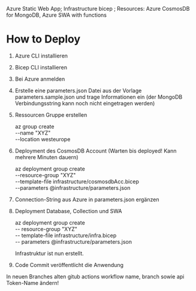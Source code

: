 Azure Static Web App;
Infrastructure bicep ;
Resources: Azure CosmosDB for MongoDB, Azure SWA with functions

# How to Deploy

1. Azure CLI installieren
2. Bicep CLI installieren
3. Bei Azure anmelden
4. Erstelle eine parameters.json Datei aus der Vorlage parameters.sample.json und trage Informationen ein (der MongoDB Verbindungsstring kann noch nicht eingetragen werden)
5. Ressourcen Gruppe erstellen

   az group create \
   --name "XYZ" \
   --location westeurope

6. Deployment des CosmosDB Account (Warten bis deployed! Kann mehrere Minuten dauern)

   az deployment group create \
   --resource-group "XYZ" \
   --template-file infrastructure/cosmosdbAcc.bicep \
   --parameters @infrastructure/parameters.json

7. Connection-String aus Azure in parameters.json ergänzen
8. Deployment Database, Collection und SWA

   az deployment group create \
   -- resource-group "XYZ" \
   -- template-file infrastructure/infra.bicep \
   -- parameters @infrastructure/parameters.json

   Infrastruktur ist nun erstellt.

9. Code Commit veröffentlicht die Anwendung

In neuen Branches alten gitub actions workflow name, branch sowie api Token-Name ändern!
